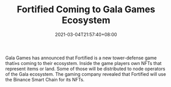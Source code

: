 ﻿---
title: "Fortified Coming to Gala Games Ecosystem"
date: 2021-03-04T21:57:40+08:00
lastmod: 2021-03-04T16:45:40+08:00
draft: false
authors: ["Lilly"]
description: "Gala Games has announced that Fortified is a new tower-defense game thatí»s coming to their ecosystem. Inside the game players own NFTs that represent items or land. Some of those will be distributed to node operators of the Gala ecosystem. The gaming company revealed that Fortified will use the Binance Smart Chain for its NFTs."
featuredImage: "fortified-coming-to-gala-games-ecosystem.png"
tags: ["Virtual World","Play to Earn"]
categories: ["news"]
news: ["Virtual World"]
weight: 
lightgallery: true
pinned: false
recommend: false
recommend1: false
---

Gala Games has announced that Fortified is a new tower-defense game thatí»s coming to their ecosystem. Inside the game players own NFTs that represent items or land. Some of those will be distributed to node operators of the Gala ecosystem. The gaming company revealed that Fortified will use the Binance Smart Chain for its NFTs.

<!--more-->

